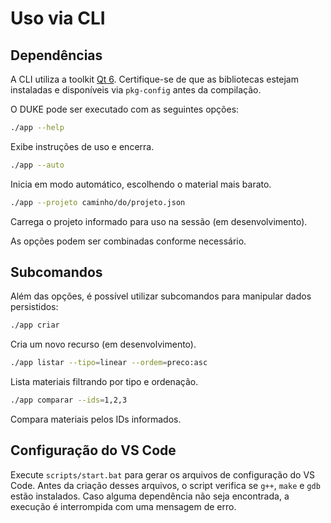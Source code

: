 # Uso via CLI

## Dependências

A CLI utiliza a toolkit [Qt 6](https://www.qt.io/qt-6). Certifique-se de que as
bibliotecas estejam instaladas e disponíveis via `pkg-config` antes da compilação.

O DUKE pode ser executado com as seguintes opções:

```bash
./app --help
```
Exibe instruções de uso e encerra.

```bash
./app --auto
```
Inicia em modo automático, escolhendo o material mais barato.

```bash
./app --projeto caminho/do/projeto.json
```
Carrega o projeto informado para uso na sessão (em desenvolvimento).

As opções podem ser combinadas conforme necessário.

## Subcomandos

Além das opções, é possível utilizar subcomandos para manipular dados persistidos:

```bash
./app criar
```
Cria um novo recurso (em desenvolvimento).

```bash
./app listar --tipo=linear --ordem=preco:asc
```
Lista materiais filtrando por tipo e ordenação.

```bash
./app comparar --ids=1,2,3
```
Compara materiais pelos IDs informados.

## Configuração do VS Code

Execute `scripts/start.bat` para gerar os arquivos de configuração do VS Code.
Antes da criação desses arquivos, o script verifica se `g++`, `make` e `gdb`
estão instalados. Caso alguma dependência não seja encontrada, a execução é
interrompida com uma mensagem de erro.

